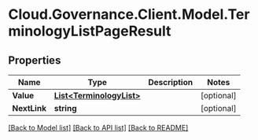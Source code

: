 # Cloud.Governance.Client.Model.TerminologyListPageResult
## Properties

Name | Type | Description | Notes
------------ | ------------- | ------------- | -------------
**Value** | [**List&lt;TerminologyList&gt;**](TerminologyList.md) |  | [optional] 
**NextLink** | **string** |  | [optional] 

[[Back to Model list]](../README.md#documentation-for-models) [[Back to API list]](../README.md#documentation-for-api-endpoints) [[Back to README]](../README.md)

